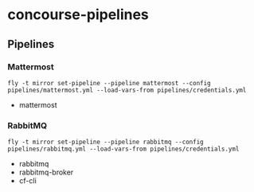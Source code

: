 # concourse-pipelines

## Pipelines

### Mattermost

`fly -t mirror set-pipeline --pipeline mattermost --config pipelines/mattermost.yml --load-vars-from pipelines/credentials.yml`

- mattermost

### RabbitMQ

`fly -t mirror set-pipeline --pipeline rabbitmq --config pipelines/rabbitmq.yml --load-vars-from pipelines/credentials.yml`

- rabbitmq
- rabbitmq-broker
- cf-cli
